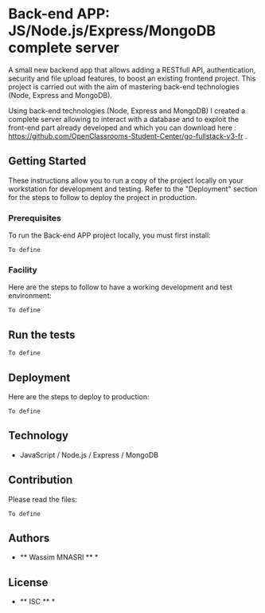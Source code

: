 # Back-end APP: JS/Node.js/Express/MongoDB complete server
A small new backend app that allows adding a RESTfull API, authentication, security and file upload features, to boost an existing frontend project. This project is carried out with the aim of mastering back-end technologies (Node, Express and MongoDB).

Using back-end technologies (Node, Express and MongoDB) I created a complete server allowing to interact with a database and to exploit the front-end part already developed and which you can download here : https://github.com/OpenClassrooms-Student-Center/go-fullstack-v3-fr .

## Getting Started

These instructions allow you to run a copy of the project locally on your workstation for development and testing. Refer to the "Deployment" section for the steps to follow to deploy the project in production.

### Prerequisites

To run the Back-end APP project locally, you must first install:

```
To define
```

### Facility

Here are the steps to follow to have a working development and test environment:


```
To define
```



## Run the tests

```
To define
```


## Deployment

Here are the steps to deploy to production:

```
To define
```

## Technology

* JavaScript / Node.js / Express / MongoDB

## Contribution

Please read the files:

```
To define
```

## Authors

* ** Wassim MNASRI ** *

## License

* ** ISC ** *
